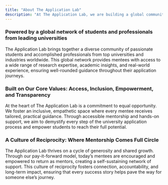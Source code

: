 ```yaml
---
title: "About The Application Lab"
description: "At The Application Lab, we are building a global community that connects aspiring students with mentors to make higher education more accessible, inclusive, and achievable for all."
---
```


### Powered by a global network of students and professionals from leading universities

The Application Lab brings together a diverse community of passionate students and accomplished professionals from top universities and industries worldwide. This global network provides mentees with access to a wide range of research expertise, academic insights, and real-world experience, ensuring well-rounded guidance throughout their application journeys.

### Built on Our Core Values: Access, Inclusion, Empowerment, and Transparency 

At the heart of The Application Lab is a commitment to equal opportunity. We foster an inclusive, empathetic space where every mentee receives tailored, practical guidance. Through accessible mentorship and hands-on support, we aim to demystify every step of the university application process and empower students to reach their full potential.

###	A Culture of Reciprocity: Where Mentorship Comes Full Circle 

The Application Lab thrives on a cycle of generosity and shared growth. Through our pay-it-forward model, today’s mentees are encouraged and empowered to return as mentors, creating a self-sustaining network of support. This culture of reciprocity fosters connection, accountability, and long-term impact, ensuring that every success story helps pave the way for someone else’s journey.